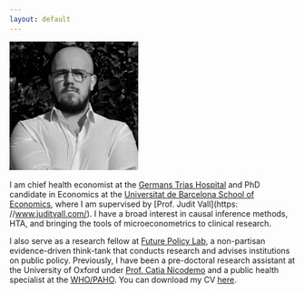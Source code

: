 ```yaml
---
layout: default
---
```


<style>
  .responsive-img {
    width: 45%;
    height: auto;
  }

  @media (max-width: 768px) {
    .responsive-img {
      width: 80%;
    }
  }
</style>

<img src="files/photo.png" class="responsive-img" />

I am chief health economist at the [Germans Trias Hospital](https://www.germanstrias.org/en/) and PhD candidate in Economics at the [Universitat de Barcelona School of Economics](https://www.ub.edu/school-economics/), where I am supervised by [Prof. Judit Vall](https: //www.juditvall.com/). I have a broad interest in causal inference methods, HTA, and bringing the tools of microeconometrics to clinical research.

I also serve as a research fellow at [Future Policy Lab](https://www.futurepolicylab.com/nosotros/), a non-partisan evidence-driven think-tank that conducts research and advises institutions on public policy. Previously, I have been a pre-doctoral research assistant at the University of Oxford under [Prof. Catia Nicodemo](https://www.phc.ox.ac.uk/team/catia-nicodemo) and a public health specialist at the [WHO/PAHO](https://www.paho.org/en). You can download my CV [here](files/VicenteGomez_CV.pdf).